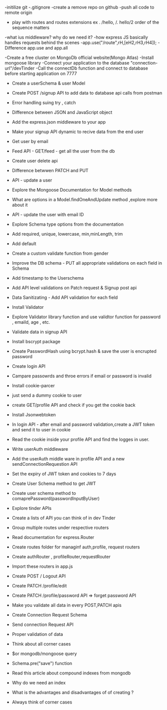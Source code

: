 -initilize git
-.gitignore
-create a remove repo on github
-push all code to remote origin

- play with routes and routes extensions ex . /hello, /. hello/2
  order of the sequence matters

-what ius middleware? why do we need it?
-how express JS basically handles requests behind the scenes
-app.use("/route",rH,[eH2,rH3,rH4]);
-Difference app.use and app.all

-Create a free cluster on MongoDb official website(Mongo Atlas)
-Install mongoose library
-Connect your application to the database "connection-url"/devTinder
-Call the connectDb function and connect to database before starting application on 7777

- Create a userSchema & user Model
- Create POST /signup API to add data to database api calls from postman
- Error handling suing try , catch
- Difference between JSON and JavaScript object
- Add the express.json middleware to your app
- Make your signup API dynamic to recive data from the end user
- Get user by email
- Feed API - GET/feed - get all the user from the db
- Create user delete api
- Difference betwwen PATCH and PUT
- API - update a user
- Explore the Mongoose Documentation for Model methods
- What are options in a Model.findOneAndUpdate method ,explore more about it
- API - update the user with email ID

- Explore Schema type options from the documentation
- Add required, unique, lowercase, min,minLength, trim
- Add default
- Create a custom validate function from gender
- Improve the DB schema - PUT all appropriate validations on each field in Schema
- Add timestamp to the Userschema
- Add API level validations on Patch request & Signup post api
- Data Sanitizating - Add API validation for each field
- Install Validator
- Explore Validator library function and use validtor function for password , emaiId, age , etc.

- Validate data in signup API
- Install bscrypt package
- Create PasswordHash using bcrypt.hash & save the user is encrupted password
- Create login API
- Campare passowrds and throe errors if email or password is invalid

- Install cookie-parcer
- just send a dummy cookie to user
- create GET/profile API and check if you get the cookie back
- Install Jsonwebtoken
- In login API - after email and password validation,create a JWT token and send it to user in cookie
- Read the cookie inside your profile API and find the logges in user.

- Write userAuth middleware
- Add the userAuth middle ware in profile API and a new sendConnectionRequestion API
- Set the expiry of JWT token and cookies to 7 days

- Create User Schema method to get JWT
- Create user schema method to comaprePassword(passwordInputByUser)

- Explore tinder APIs
- Create a lists of API you can think of in dev Tinder
- Group multiple routes under respective routers
- Read documentation for express.Router
- Create routes folder for managinf auth,profile, request routers
- Create authRouter , profileRouter,requestRouter
- Import these routers in app.js

- Create POST / Logout API
- Create PATCH /profile/edit
- Create PATCH /profile/password API => forget password API
- Make you validate all data in every POST,PATCH apis

- Create Connection Request Schema
- Send connection Request API
- Proper validation of data
- Think about all corner cases
- $or mongodb/mongoose query
- Schema.pre("save") function
- Read this article about compound indexes from mongodb
- Why do we need an index
- What is the advantages and disadvantages of of creating ?
- Always think of corner cases
